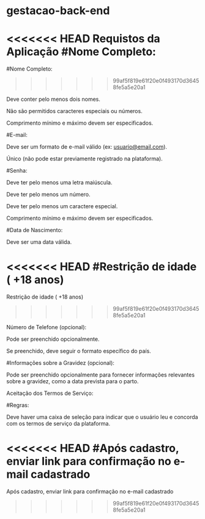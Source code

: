 # gestacao-back-end

<<<<<<< HEAD
Requistos da Aplicação 
 #Nome Completo:
=======
#Nome Completo:
>>>>>>> 99af5f819e61f20e0f493170d36458fe5a5e20a1

Deve conter pelo menos dois nomes.

Não são permitidos caracteres especiais ou números.

Comprimento mínimo e máximo devem ser especificados.

#E-mail:

Deve ser um formato de e-mail válido (ex: usuario@email.com).

Único (não pode estar previamente registrado na plataforma).

#Senha:

Deve ter pelo menos uma letra maiúscula.

Deve ter pelo menos um número.

Deve ter pelo menos um caractere especial.

Comprimento mínimo e máximo devem ser especificados.

#Data de Nascimento:

Deve ser uma data válida.

<<<<<<< HEAD
#Restrição de idade ( +18 anos)
=======
Restrição de idade ( +18 anos)
>>>>>>> 99af5f819e61f20e0f493170d36458fe5a5e20a1

Número de Telefone (opcional):

Pode ser preenchido opcionalmente.

Se preenchido, deve seguir o formato específico do país.

#Informações sobre a Gravidez (opcional):

Pode ser preenchido opcionalmente para fornecer informações relevantes sobre a gravidez, como a data prevista para o parto.

Aceitação dos Termos de Serviço:

#Regras:

Deve haver uma caixa de seleção para indicar que o usuário leu e concorda com os termos de serviço da plataforma.

<<<<<<< HEAD
#Após cadastro, enviar link para confirmação no e-mail cadastrado
=======
Após cadastro, enviar link para confirmação no e-mail cadastrado
>>>>>>> 99af5f819e61f20e0f493170d36458fe5a5e20a1
